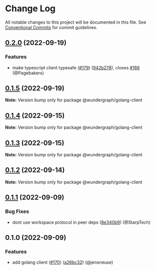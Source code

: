 # Change Log

All notable changes to this project will be documented in this file.
See [Conventional Commits](https://conventionalcommits.org) for commit guidelines.

## [0.2.0](https://github.com/wundergraph/wundergraph/compare/@wundergraph/golang-client@0.1.5...@wundergraph/golang-client@0.2.0) (2022-09-19)

### Features

* make typescript client typesafe ([#179](https://github.com/wundergraph/wundergraph/issues/179)) ([942b278](https://github.com/wundergraph/wundergraph/commit/942b2782255de3b9e6374500c7a8047de074e4ff)), closes [#188](https://github.com/wundergraph/wundergraph/issues/188) (@Pagebakers)

## [0.1.5](https://github.com/wundergraph/wundergraph/compare/@wundergraph/golang-client@0.1.4...@wundergraph/golang-client@0.1.5) (2022-09-19)

**Note:** Version bump only for package @wundergraph/golang-client

## [0.1.4](https://github.com/wundergraph/wundergraph/compare/@wundergraph/golang-client@0.1.3...@wundergraph/golang-client@0.1.4) (2022-09-15)

**Note:** Version bump only for package @wundergraph/golang-client

## [0.1.3](https://github.com/wundergraph/wundergraph/compare/@wundergraph/golang-client@0.1.2...@wundergraph/golang-client@0.1.3) (2022-09-15)

**Note:** Version bump only for package @wundergraph/golang-client

## [0.1.2](https://github.com/wundergraph/wundergraph/compare/@wundergraph/golang-client@0.1.1...@wundergraph/golang-client@0.1.2) (2022-09-14)

**Note:** Version bump only for package @wundergraph/golang-client

## [0.1.1](https://github.com/wundergraph/wundergraph/compare/@wundergraph/golang-client@0.1.0...@wundergraph/golang-client@0.1.1) (2022-09-09)

### Bug Fixes

* dont use workspace protocol in peer deps ([8e340b9](https://github.com/wundergraph/wundergraph/commit/8e340b915c5e5b692e047e796e1bc277c1442eb7)) (@StarpTech)

## 0.1.0 (2022-09-09)

### Features

* add golang client ([#170](https://github.com/wundergraph/wundergraph/issues/170)) ([a26bc32](https://github.com/wundergraph/wundergraph/commit/a26bc32d4a178134f893012ca4e2648460b4e7f8)) (@jensneuse)
